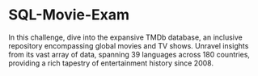 # SQL-Movie-Exam
In this challenge, dive into the expansive TMDb database, an inclusive repository encompassing global movies and TV shows. Unravel insights from its vast array of data, spanning 39 languages across 180 countries, providing a rich tapestry of entertainment history since 2008.
